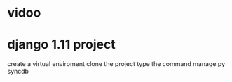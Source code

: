 # vidoo
# django 1.11 project
create a virtual enviroment
clone the project 
type the command manage.py syncdb
